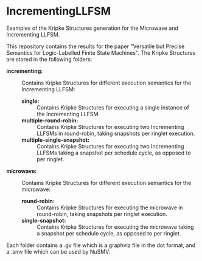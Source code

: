 # IncrementingLLFSM
Examples of the Kripke Structures generation for the Microwave and Incrementing LLFSM.

This repository contains the results for the paper "Versatile but Precise Semantics for Logic-Labelled Finite State Machines".  The Kripke Structures are stored in the following folders:


<dl>
    <dt><strong>incrementing:</strong></dt>
    <dd>
        <p>Contains Kripke Structures for different execution semantics for the Incrementing LLFSM:</p>
        <dl>
              <dt><strong>single:</strong></dt>
              <dd>Contains Kripke Structures for executing a single instance of the Incrementing LLFSM.</dd>
              <dt><strong>multiple-round-robin:</strong></dt>
              <dd>Contains Kripke Structures for executing two Incrementing LLFSMs in round-robin, taking snapshots per ringlet execution. </dd>
              <dt><strong>multiple-single-snapshot:</strong></dt>
              <dd>Contains Kripke Structures for executing two Incrementing LLFSMs taking a snapshot per schedule cycle, as opposed to per ringlet.</dd>
        </dl>
    </dd>
    <dt><strong>microwave:</strong></dt>
    <dd>
        <p>Contains Kripke Structures for different execution semantics for the microwave:</p>
        <dl>
            <dt><strong>round-robin:</strong></dt>
            <dd>Contains Kripke Structures for executing the microwave in round-robin, taking snapshots per ringlet execution.</dd>
            <dt><strong>single-snapshot:</strong></dt>
            <dd>Contains Kripke Structures for executing the microwave taking a snapshot per schedule cycle, as opposed to per ringlet.</dd>
        </dl>
    </dd>
</dl>

Each folder contains a .gv file which is a graphviz file in the dot format, and a .smv file which can be used by NuSMV.
